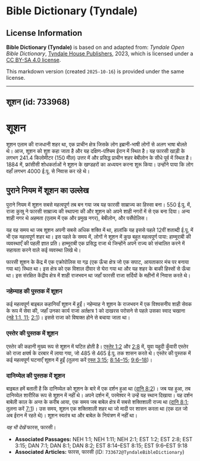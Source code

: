 # Bible Dictionary (Tyndale)

## License Information

**Bible Dictionary (Tyndale)** is based on and adapted from: _Tyndale Open Bible Dictionary_, [Tyndale House Publishers](https://tyndaleopenresources.com/), 2023, which is licensed under a [CC BY-SA 4.0 license](https://creativecommons.org/licenses/by-sa/4.0/legalcode.en).

This markdown version (created `2025-10-16`) is provided under the same license.



--------------------------------

## शूशन (id: 733968)

शूशन
====

शूशन एलाम की राजधानी शहर था, एक प्राचीन क्षेत्र जिसके लोग इब्रानी\-भाषी लोगों से अलग भाषा बोलते थे। आज, शूशन को शुश कहा जाता है और यह दक्षिण\-पश्चिम ईरान में स्थित है। यह फारसी खाड़ी के लगभग 241\.4 किलोमीटर (150 मील) उत्तर में और प्रसिद्ध प्राचीन शहर बेबीलोन के सीधे पूर्व में स्थित है। 1884 में, फ्रांसीसी शोधकर्ताओं ने शूशन के खण्डहरों का अध्ययन करना शुरू किया। उन्होंने पाया कि लोग वहाँ लगभग 4000 ई.पू. से निवास कर रहे थे।

पुराने नियम में शूशन का उल्लेख
------------------------------

पुराने नियम में शूशन सबसे महत्वपूर्ण तब बन गया जब यह फारसी साम्राज्य का हिस्सा बना। 550 ई.पू. में, राजा कुस्रू ने फारसी साम्राज्य की स्थापना की और शूशन को अपने शाही नगरों में से एक बना दिया। अन्य शाही नगर थे अहमता (एलाम में एक और प्रमुख नगर), बेबीलोन, और पर्सेपोलिस। 

यह वह समय था जब शूशन अपनी सबसे अधिक शक्ति में था, हालांकि यह इससे पहले 12वीं शताब्दी ई.पू. में भी एक महत्वपूर्ण शहर था। इस पहले के समय में, लोगों ने शूशन में कुछ बहुत महत्वपूर्ण पाया: हाम्मूराबी की व्यवस्थाएँ की पहली ज्ञात प्रति। हाम्मूराबी एक प्रसिद्ध राजा थे जिन्होंने अपने राज्य को संचालित करने में सहायता करने वाले कई व्यवस्था लिखे थे।

फारसी शूशन के केंद्र में एक एक्रोपोलिस या गढ़ (एक ऊँचा क्षेत्र जो एक सपाट, आयताकार मंच पर बनाया गया था) स्थित था। इस क्षेत्र को एक विशाल दीवार से घेरा गया था और यह शहर के बाकी हिस्सों से ऊँचा था। इस संरक्षित केंद्रीय क्षेत्र में शाही राजभवन था जहाँ फारसी राजा सर्दियों के महीनों में निवास करते थे।

### नहेम्याह की पुस्तक में शूशन

कई महत्वपूर्ण बाइबल कहानियाँ शूशन में हुईं। नहेम्याह ने शूशन के राजभवन में एक विश्वसनीय शाही सेवक के रूप में सेवा की, जहाँ उनका कार्य राजा अर्तक्षत्र 1 को दाखरस परोसने से पहले उसका स्वाद चखाना ([नहे 1:1, 11](https://ref.ly/Neh1:1,Neh1:11); [2:1](https://ref.ly/Neh2:1))। इससे राजा को विषाक्त होने से बचाया जाता था।

### एस्तेर की पुस्तक में शूशन

एस्तेर की कहानी मुख्य रूप से शूशन में घटित होती है। [एस्तेर 1:2](https://ref.ly/Esth1:2) और [2:8](https://ref.ly/Esth2:8) में, युवा यहूदी कुँवारी एस्तेर को राजा क्षयर्ष के दरबार में लाया गया, जो 485 से 465 ई.पू. तक शासन करते थे। एस्तेर की पुस्तक में कई महत्वपूर्ण घटनाएँ शूशन में हुईं (तुलना करें [एस्त 3:15](https://ref.ly/Esth3:15); [8:14–15](https://ref.ly/Esth8:14-Esth8:15); [9:6–18](https://ref.ly/Esth9:6-Esth9:18))।

### दानिय्येल की पुस्तक में शूशन

बाइबल हमें बताती है कि दानिय्येल को शूशन के बारे में एक दर्शन हुआ था ([दानि 8:2](https://ref.ly/Dan8:2))। जब यह हुआ, तब दानिय्येल शारीरिक रूप से शूशन में नहीं थे। अपने दर्शन में, परमेश्वर ने उन्हें यह स्थान दिखाया। यह दर्शन बाबेली काल के अन्त के करीब आया, एक समय जब बाबेल क्षेत्र में सबसे शक्तिशाली राज्य था ([दानि 8:1](https://ref.ly/Dan8:1); तुलना करें [7:1](https://ref.ly/Dan7:1))। उस समय, शूशन एक शक्तिशाली शहर था जो मादी पर शासन करता था (एक दल जो अब ईरान में रहते थे)। शूशन स्वतंत्र था और बाबेल के नियंत्रण में नहीं था।

*यह भी देखें* फारस, फारसी।

* **Associated Passages:** NEH 1:1; NEH 1:11; NEH 2:1; EST 1:2; EST 2:8; EST 3:15; DAN 7:1; DAN 8:1; DAN 8:2; EST 8:14–EST 8:15; EST 9:6–EST 9:18
* **Associated Articles:** फारस, फारसी (ID: `733672@TyndaleBibleDictionary`)

